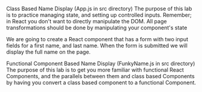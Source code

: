 Class Based Name Display (App.js in src directory)
The purpose of this lab is to practice managing state, and setting up controlled inputs. Remember; in React you don't want to directly manipulate the DOM. All page transformations should be done by manipulating your component's state

We are going to create a React component that has a form with two input fields for a first name, and last name. When the form is submitted we will display the full name on the page.

Functional Component Based Name Display (FunkyName.js in src directory)
The purpose of this lab is to get you more familiar with functional React Components, and the parallels between them and class based Components by having you convert a class based component to a functional Component.